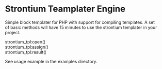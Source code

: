 # Strontium Teamplater Engine

Simple block templater for PHP with support for compiling templates.
A set of basic methods will have 15 minutes to use the strontium templater in your project.

strontium_tpl:open()<br>
strontium_tpl:assign()<br>
strontium_tpl:result()<br>

See usage example in the examples directory.
